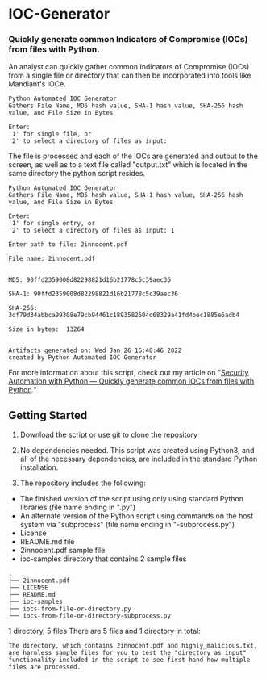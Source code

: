 # IOC-Generator

### Quickly generate common Indicators of Compromise (IOCs) from files with Python.

An analyst can quickly gather common Indicators of Compromise (IOCs) from a single file or directory that can then be incorporated into tools like Mandiant's IOCe.

``` noLineNumbers
Python Automated IOC Generator 
Gathers File Name, MD5 hash value, SHA-1 hash value, SHA-256 hash value, and File Size in Bytes

Enter: 
'1' for single file, or 
'2' to select a directory of files as input: 
```

The file is processed and each of the IOCs are generated and output to the screen, as well as to a text file called "output.txt" which is located in the same directory the python script resides.

``` noLineNumbers
Python Automated IOC Generator 
Gathers File Name, MD5 hash value, SHA-1 hash value, SHA-256 hash value, and File Size in Bytes

Enter: 
'1' for single entry, or 
'2' to select a directory of files as input: 1

Enter path to file: 2innocent.pdf

File name: 2innocent.pdf


MD5: 90ffd2359008d82298821d16b21778c5c39aec36

SHA-1: 90ffd2359008d82298821d16b21778c5c39aec36

SHA-256: 3df79d34abbca99308e79cb94461c1893582604d68329a41fd4bec1885e6adb4

Size in bytes:  13264


Artifacts generated on: Wed Jan 26 16:40:46 2022
created by Python Automated IOC Generator
```

For more information about this script, check out my article on "[Security Automation with Python — Quickly generate common IOCs from files with Python](https://www.brettfullam.com/security-automation-with-python-quickly-generate-common-iocs-from-files-with-python/  "Quickly generate common IOCs from files with Python")." 

## Getting Started

1. Download the script or use git to clone the repository

2. No dependencies needed.  This script was created using Python3, and all of the necessary dependencies, are included in the standard Python installation.

3. The repository includes the following:

* The finished version of the script using only using standard Python libraries (file name ending in ".py")
* An alternate version of the Python script using commands on the host system via "subprocess" (file name ending in "-subprocess.py")
* License
* README.md file
* 2innocent.pdf sample file
* ioc-samples directory that contains 2 sample files

``` nolinenumbers
.
├── 2innocent.pdf
├── LICENSE
├── README.md
├── ioc-samples
├── iocs-from-file-or-directory.py
└── iocs-from-file-or-directory-subprocess.py
```

1 directory, 5 files
There are 5 files and 1 directory in total:
```
The directory, which contains 2innocent.pdf and highly_malicious.txt, are harmless sample files for you to test the "directory_as_input" functionality included in the script to see first hand how multiple files are processed.

